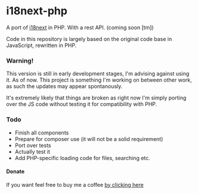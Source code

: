 # i18next-php
A port of [i18next](https://www.i18next.com/) in PHP. With a rest API. (coming soon \[tm\])

Code in this repository is largely based on the original code base in JavaScript, rewritten in PHP.

### Warning!

This version is still in early development stages, I'm advising against using it. As of now.
This project is something I'm working on between other work, as such the updates may appear spontanously.

It's extremely likely that things are broken as right now I'm simply porting over the 
JS code without testing it for compatibility with PHP.

### Todo

* Finish all components
* Prepare for composer use (it will not be a solid requirement)
* Port over tests
* Actually test it
* Add PHP-specific loading code for files, searching etc.

#### Donate

If you want feel free to buy me a coffee [by clicking here](https://paypal.me/pklytastic?locale.x=en_US)